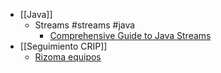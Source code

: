 - [[Java]]
	- Streams #streams #java
		- [Comprehensive Guide to Java Streams](https://reflectoring.io/comprehensive-guide-to-java-streams/)
- [[Seguimiento CRIP]]
	- [Rizoma equipos](https://docs.google.com/spreadsheets/d/1Sbi9WdMj0UaQhnjjXzhNBNWtGEZYMdACPO09XgSuZro/edit#gid=1254970916)